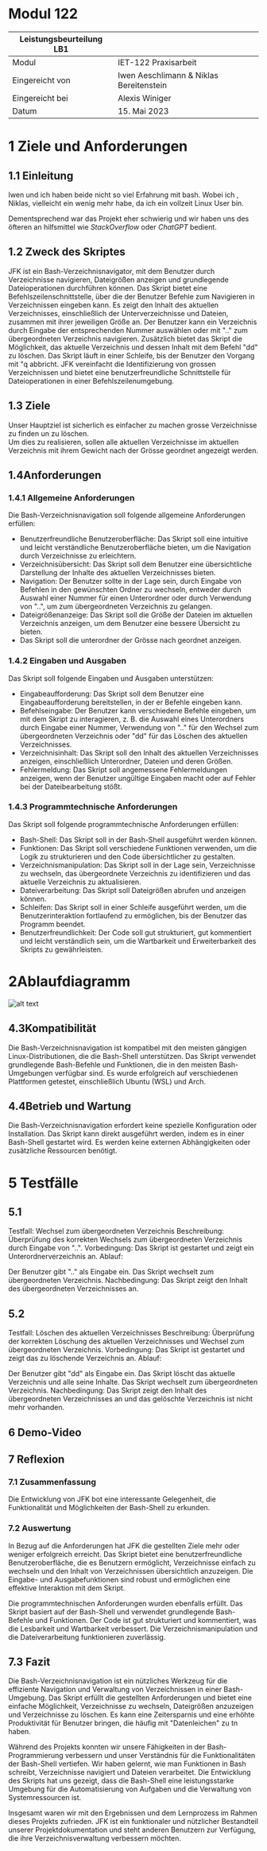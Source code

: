 # Modul 122

| Leistungsbeurteilung LB1 | |
| --- | ---|
| Modul | IET-122 Praxisarbeit |
| Eingereicht von | Iwen Aeschlimann & Niklas Bereitenstein|
| Eingereicht bei | Alexis Winiger |
| Datum | 15. Mai 2023 |

# 1 Ziele und Anforderungen

## 1.1 Einleitung

Iwen und ich haben beide nicht so viel Erfahrung mit bash. Wobei ich , Niklas, vielleicht ein wenig mehr habe, da ich ein vollzeit Linux User bin.

Dementsprechend war das Projekt eher schwierig und wir haben uns des öfteren an hilfsmittel wie _StackOverflow_ oder _ChatGPT_ bedient.

## 1.2 Zweck des Skriptes

JFK ist ein Bash-Verzeichnisnavigator, mit dem Benutzer durch Verzeichnisse navigieren, Dateigrößen anzeigen und
grundlegende Dateioperationen durchführen können. Das Skript bietet eine Befehlszeilenschnittstelle, über die
der Benutzer Befehle zum Navigieren in Verzeichnissen eingeben kann. Es zeigt den Inhalt des aktuellen Verzeichnisses, einschließlich der Unterverzeichnisse und
Dateien, zusammen mit ihrer jeweiligen Größe an. Der Benutzer kann ein Verzeichnis durch Eingabe der
entsprechenden Nummer auswählen oder mit ".." zum übergeordneten Verzeichnis navigieren. Zusätzlich bietet das Skript die Möglichkeit, das aktuelle
Verzeichnis und dessen Inhalt mit dem Befehl "dd" zu löschen. Das Skript läuft in einer Schleife, bis der Benutzer den Vorgang mit "q abbricht.
JFK vereinfacht die Identifizierung von grossen Verzeichnissen und bietet eine benutzerfreundliche
Schnittstelle für Dateioperationen in einer Befehlszeilenumgebung.

## 1.3 Ziele

Unser Hauptziel ist sicherlich es einfacher zu machen grosse Verzeichnisse zu finden un zu löschen.  
Um dies zu realisieren, sollen alle aktuellen Verzeichnisse im aktuellen Verzeichnis mit ihrem Gewicht nach der Grösse geordnet angezeigt werden.     

## 1.4Anforderungen

### 1.4.1 Allgemeine Anforderungen

Die Bash-Verzeichnisnavigation soll folgende allgemeine Anforderungen erfüllen:

 - Benutzerfreundliche Benutzeroberfläche: Das Skript soll eine intuitive und leicht verständliche Benutzeroberfläche bieten, um die Navigation durch Verzeichnisse zu erleichtern.
- Verzeichnisübersicht: Das Skript soll dem Benutzer eine übersichtliche Darstellung der Inhalte des aktuellen Verzeichnisses bieten.
 - Navigation: Der Benutzer sollte in der Lage sein, durch Eingabe von Befehlen in den gewünschten Ordner zu wechseln, entweder durch Auswahl einer Nummer für einen Unterordner oder durch Verwendung von "..", um zum übergeordneten Verzeichnis zu gelangen.
 - Dateigrößenanzeige: Das Skript soll die Größe der Dateien im aktuellen Verzeichnis anzeigen, um dem Benutzer eine bessere Übersicht zu bieten.
 - Das Skript soll die unterordner der Grösse nach geordnet anzeigen. 

### 1.4.2 Eingaben und Ausgaben

Das Skript soll folgende Eingaben und Ausgaben unterstützen:

- Eingabeaufforderung: Das Skript soll dem Benutzer eine Eingabeaufforderung bereitstellen, in der er Befehle eingeben kann.
 - Befehlseingabe: Der Benutzer kann verschiedene Befehle eingeben, um mit dem Skript zu interagieren, z. B. die Auswahl eines Unterordners durch Eingabe einer Nummer, Verwendung von ".." für den Wechsel zum übergeordneten Verzeichnis oder "dd" für das Löschen des aktuellen Verzeichnisses.
 - Verzeichnisinhalt: Das Skript soll den Inhalt des aktuellen Verzeichnisses anzeigen, einschließlich Unterordner, Dateien und deren Größen.
 - Fehlermeldung: Das Skript soll angemessene Fehlermeldungen anzeigen, wenn der Benutzer ungültige Eingaben macht oder auf Fehler bei der Dateibearbeitung stößt.

### 1.4.3 Programmtechnische Anforderungen

Das Skript soll folgende programmtechnische Anforderungen erfüllen:

 - Bash-Shell: Das Skript soll in der Bash-Shell ausgeführt werden können.
 - Funktionen: Das Skript soll verschiedene Funktionen verwenden, um die Logik zu strukturieren und den Code übersichtlicher zu gestalten.
 - Verzeichnismanipulation: Das Skript soll in der Lage sein, Verzeichnisse zu wechseln, das übergeordnete Verzeichnis zu identifizieren und das aktuelle Verzeichnis zu aktualisieren.
 - Dateiverarbeitung: Das Skript soll Dateigrößen abrufen und anzeigen können.
 - Schleifen: Das Skript soll in einer Schleife ausgeführt werden, um die Benutzerinteraktion fortlaufend zu ermöglichen, bis der Benutzer das Programm beendet.
 - Benutzerfreundlichkeit: Der Code soll gut strukturiert, gut kommentiert und leicht verständlich sein, um die Wartbarkeit und Erweiterbarkeit des Skripts zu gewährleisten.

# 2Ablaufdiagramm
![alt text](ablauf.svg)

## 4.3Kompatibilität

Die Bash-Verzeichnisnavigation ist kompatibel mit den meisten gängigen Linux-Distributionen, die die Bash-Shell unterstützen. Das Skript verwendet grundlegende Bash-Befehle und Funktionen, die in den meisten Bash-Umgebungen verfügbar sind. Es wurde erfolgreich auf verschiedenen Plattformen getestet, einschließlich Ubuntu (WSL) und Arch.

## 4.4Betrieb und Wartung

Die Bash-Verzeichnisnavigation erfordert keine spezielle Konfiguration oder Installation. Das Skript kann direkt ausgeführt werden, indem es in einer Bash-Shell gestartet wird. Es werden keine externen Abhängigkeiten oder zusätzliche Ressourcen benötigt.

# 5 Testfälle

## 5.1

Testfall: Wechsel zum übergeordneten Verzeichnis
Beschreibung: Überprüfung des korrekten Wechsels zum übergeordneten Verzeichnis durch Eingabe von "..".
Vorbedingung: Das Skript ist gestartet und zeigt ein Unterordnerverzeichnis an.
Ablauf:

Der Benutzer gibt ".." als Eingabe ein.
Das Skript wechselt zum übergeordneten Verzeichnis.
Nachbedingung: Das Skript zeigt den Inhalt des übergeordneten Verzeichnisses an.

## 5.2

Testfall: Löschen des aktuellen Verzeichnisses
Beschreibung: Überprüfung der korrekten Löschung des aktuellen Verzeichnisses und Wechsel zum übergeordneten Verzeichnis.
Vorbedingung: Das Skript ist gestartet und zeigt das zu löschende Verzeichnis an.
Ablauf:

Der Benutzer gibt "dd" als Eingabe ein.
Das Skript löscht das aktuelle Verzeichnis und alle seine Inhalte.
Das Skript wechselt zum übergeordneten Verzeichnis.
Nachbedingung: Das Skript zeigt den Inhalt des übergeordneten Verzeichnisses an und das gelöschte Verzeichnis ist nicht mehr vorhanden.


## 6 Demo-Video

## 7 Reflexion

### 7.1 Zusammenfassung

Die Entwicklung von JFK bot eine interessante Gelegenheit, die Funktionalität und Möglichkeiten der Bash-Shell zu erkunden.

### 7.2 Auswertung
In Bezug auf die Anforderungen hat JFK die gestellten Ziele mehr oder weniger erfolgreich erreicht. Das Skript bietet eine benutzerfreundliche Benutzeroberfläche, die es Benutzern ermöglicht, Verzeichnisse einfach zu wechseln und den Inhalt von Verzeichnissen übersichtlich anzuzeigen. Die Eingabe- und Ausgabefunktionen sind robust und ermöglichen eine effektive Interaktion mit dem Skript.

Die programmtechnischen Anforderungen wurden ebenfalls erfüllt. Das Skript basiert auf der Bash-Shell und verwendet grundlegende Bash-Befehle und Funktionen. Der Code ist gut strukturiert und kommentiert, was die Lesbarkeit und Wartbarkeit verbessert. Die Verzeichnismanipulation und die Dateiverarbeitung funktionieren zuverlässig.

## 7.3 Fazit
Die Bash-Verzeichnisnavigation ist ein nützliches Werkzeug für die effiziente Navigation und Verwaltung von Verzeichnissen in einer Bash-Umgebung. Das Skript erfüllt die gestellten Anforderungen und bietet eine einfache Möglichkeit, Verzeichnisse zu wechseln, Dateigrößen anzuzeigen und Verzeichnisse zu löschen. Es kann eine Zeitersparnis und eine erhöhte Produktivität für Benutzer bringen, die häufig mit "Datenleichen" zu tn haben.

Während des Projekts konnten wir unsere Fähigkeiten in der Bash-Programmierung verbessern und unser Verständnis für die Funktionalitäten der Bash-Shell vertiefen. Wir haben gelernt, wie man Funktionen in Bash schreibt, Verzeichnisse navigiert und Dateien verarbeitet. Die Entwicklung des Skripts hat uns gezeigt, dass die Bash-Shell eine leistungsstarke Umgebung für die Automatisierung von Aufgaben und die Verwaltung von Systemressourcen ist.

Insgesamt waren wir mit den Ergebnissen und dem Lernprozess im Rahmen dieses Projekts zufrieden. JFK  ist ein funktionaler und nützlicher Bestandteil unserer Projektdokumentation und steht anderen Benutzern zur Verfügung, die ihre Verzeichnisverwaltung verbessern möchten.